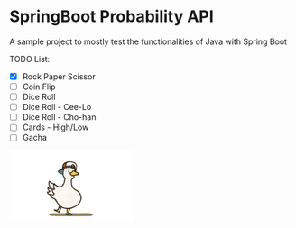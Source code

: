 # SpringBoot Probability API

A sample project to mostly test the functionalities of Java with Spring Boot

TODO List:

- [x] Rock Paper Scissor
- [ ] Coin Flip
- [ ] Dice Roll
- [ ] Dice Roll - Cee-Lo
- [ ] Dice Roll - Cho-han
- [ ] Cards - High/Low
- [ ] Gacha

![](duck.gif)
